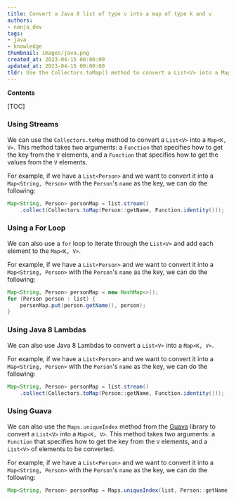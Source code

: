 ```yaml
---
title: Convert a Java 8 list of type v into a map of type k and v
authors:
- nanja_dev
tags:
- java
- knowledge
thumbnail: images/java.png
created_at: 2023-04-15 00:00:00
updated_at: 2023-04-15 00:00:00
tldr: Use the Collectors.toMap() method to convert a List<V> into a Map<K, V>.
---
```


**Contents**

[TOC]

### Using Streams

We can use the `Collectors.toMap` method to convert a `List<V>` into a `Map<K, V>`. This method takes two arguments: a `Function` that specifies how to get the key from the `V` elements, and a `Function` that specifies how to get the values from the `V` elements.

For example, if we have a `List<Person>` and we want to convert it into a `Map<String, Person>` with the `Person`'s `name` as the key, we can do the following:

```java
Map<String, Person> personMap = list.stream()
    .collect(Collectors.toMap(Person::getName, Function.identity()));
```

### Using a For Loop

We can also use a `for` loop to iterate through the `List<V>` and add each element to the `Map<K, V>`.

For example, if we have a `List<Person>` and we want to convert it into a `Map<String, Person>` with the `Person`'s `name` as the key, we can do the following:

```java
Map<String, Person> personMap = new HashMap<>();
for (Person person : list) {
    personMap.put(person.getName(), person);
}
```

### Using Java 8 Lambdas

We can also use Java 8 Lambdas to convert a `List<V>` into a `Map<K, V>`.

For example, if we have a `List<Person>` and we want to convert it into a `Map<String, Person>` with the `Person`'s `name` as the key, we can do the following:

```java
Map<String, Person> personMap = list.stream()
    .collect(Collectors.toMap(Person::getName, Function.identity()));
```

### Using Guava

We can also use the `Maps.uniqueIndex` method from the [Guava](https://github.com/google/guava) library to convert a `List<V>` into a `Map<K, V>`. This method takes two arguments: a `Function` that specifies how to get the key from the `V` elements, and a `List<V>` of elements to be converted.

For example, if we have a `List<Person>` and we want to convert it into a `Map<String, Person>` with the `Person`'s `name` as the key, we can do the following:

```java
Map<String, Person> personMap = Maps.uniqueIndex(list, Person::getName);
```
